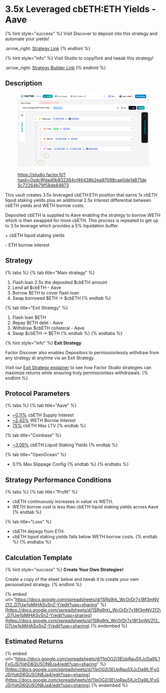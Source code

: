 # 3.5x Leveraged cbETH:ETH Yields - Aave

{% hint style="success" %}
Visit Discover to deposit into this strategy and automate your yields!

:arrow\_right: [Strategy Link](https://pro.factor.fi/strategies/0xe63072299f8c84887520AB6b590c447dad5c7B4c)
{% endhint %}

{% hint style="info" %}
Visit Studio to copy/fork and tweak this strategy!

:arrow\_right: [Strategy Builder Link](https://studio.factor.fi/?hash=0xdc9fdad0b832264cf46438b2ea97098cae0de1d871de5c72264b79f58de64873)
{% endhint %}

## Description

<figure><img src="../../../../.gitbook/assets/image (73).png" alt=""><figcaption><p><a href="https://studio.factor.fi/?hash=0xdc9fdad0b832264cf46438b2ea97098cae0de1d871de5c72264b79f58de64873">https://studio.factor.fi/?hash=0xdc9fdad0b832264cf46438b2ea97098cae0de1d871de5c72264b79f58de64873</a></p></figcaption></figure>

This vault creates 3.5x leveraged cbETH:ETH position that earns 1x cbETH liquid staking yields plus an additional 2.5x interest differential between cbETH yields and WETH borrow costs.

Deposited cbETH is supplied to Aave enabling the strategy to borrow WETH which is then swapped for more cbETH. This process is repeated to get up to 3.5x leverage which provides a 5% liquidation buffer.

\+ cbETH liquid staking yields

\- ETH borrow interest

## Strategy

{% tabs %}
{% tab title="Main strategy" %}
1. Flash loan 2.5x the deposited $cbETH amount
2. Lend all $cbETH - Aave
3. Borrow $ETH to cover flash loan
4. Swap borrowed $ETH → $cbETH
{% endtab %}

{% tab title="Exit Strategy" %}
1. Flash loan $ETH
2. Repay $ETH debt - Aave
3. Withdraw $cbETH collateral - Aave
4. Swap $cbETH → $ETH
{% endtab %}
{% endtabs %}

{% hint style="info" %}
**Exit Strategy**

Factor Discover also enables Depositors to permissionlessly withdraw from any strategy at anytime via an Exit Strategy.

Visit our [Exit Strategy explainer](../../../../factor-studio/studio-pro/exit-strategy.md) to see how Factor Studio strategies can maximize returns while ensuring truly permissionless withdrawals.
{% endhint %}

## Protocol Parameters

{% tabs %}
{% tab title="Aave" %}
* [\~0.11%](https://app.aave.com/reserve-overview/?underlyingAsset=0xcbb7c0000ab88b473b1f5afd9ef808440eed33bf\&marketName=proto_base_v3) cbETH Supply Interest
* [\~2.43%](https://app.aave.com/reserve-overview/?underlyingAsset=0x4200000000000000000000000000000000000006\&marketName=proto_base_v3) WETH Borrow Interest
* [75%](https://app.aave.com/reserve-overview/?underlyingAsset=0x5979d7b546e38e414f7e9822514be443a4800529\&marketName=proto_arbitrum_v3) cbETH Max LTV
{% endtab %}

{% tab title="Coinbase" %}
* [\~3.09%](https://www.coinbase.com/en-gb/earn/staking/coinbase-wrapped-staked-eth) cbETH Liquid Staking Yields
{% endtab %}

{% tab title="OpenOcean" %}
* 0.1% Max Slippage Config
{% endtab %}
{% endtabs %}

## Strategy Performance Conditions

{% tabs %}
{% tab title="Profit" %}
* cbETH continuously increases in value vs WETH.
* WETH borrow cost is less than cbETH liquid staking yields across Aave
{% endtab %}

{% tab title="Loss" %}
* cbETH depegs from ETH.
* cbETH liquid staking yields falls below WETH borrow costs.
{% endtab %}
{% endtabs %}

## Calculation Template

{% hint style="success" %}
**Create Your Own Strategies!**

Create a copy of the sheet below and tweak it to create your own personalized strategy.
{% endhint %}

{% embed url="https://docs.google.com/spreadsheets/d/1SRg9rk_WcOrDr7x18f3mNVZf2_D7Uw1pMiHASvSnZ-Y/edit?usp=sharing" %}
[https://docs.google.com/spreadsheets/d/1SRg9rk\_WcOrDr7x18f3mNVZf2\_D7Uw1pMiHASvSnZ-Y/edit?usp=sharing](https://docs.google.com/spreadsheets/d/1SRg9rk_WcOrDr7x18f3mNVZf2_D7Uw1pMiHASvSnZ-Y/edit?usp=sharing)
{% endembed %}

## Estimated Returns

{% embed url="https://docs.google.com/spreadsheets/d/11pOG2i3EUpRau5XJcDa9lL1FxGJSjYqhD6QUSON8Ja4/edit?usp=sharing" %}
[https://docs.google.com/spreadsheets/d/11pOG2i3EUpRau5XJcDa9lL1FxGJSjYqhD6QUSON8Ja4/edit?usp=sharing](https://docs.google.com/spreadsheets/d/11pOG2i3EUpRau5XJcDa9lL1FxGJSjYqhD6QUSON8Ja4/edit?usp=sharing)
{% endembed %}
